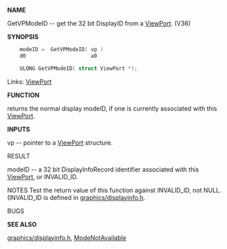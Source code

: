 
**NAME**

GetVPModeID -- get the 32 bit DisplayID from a [ViewPort](_00B8). (V36)

**SYNOPSIS**

```c
    modeID =  GetVPModeID( vp )
    d0                     a0

    ULONG GetVPModeID( struct ViewPort *);

```
Links: [ViewPort](_00B8) 

**FUNCTION**

returns the normal display modeID, if one is currently  associated
with this [ViewPort](_00B8).

**INPUTS**

vp -- pointer to a [ViewPort](_00B8) structure.

RESULT

modeID -- a 32 bit DisplayInfoRecord identifier associated with
this [ViewPort](_00B8), or INVALID_ID.

NOTES
Test the return value of this function against INVALID_ID, not NULL.
(INVALID_ID is defined in [graphics/displayinfo.h](_00BD).

BUGS

**SEE ALSO**

[graphics/displayinfo.h](_00BD), [ModeNotAvailable](ModeNotAvailable)
